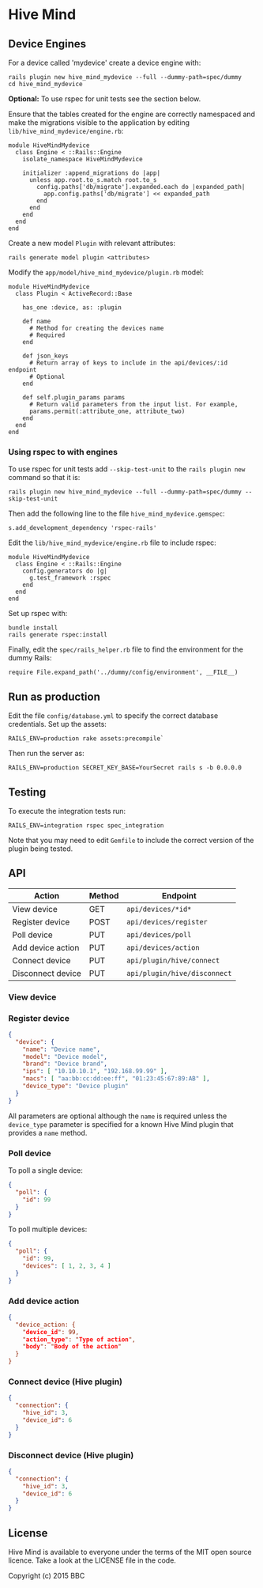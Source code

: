 # Hive Mind

## Device Engines

For a device called 'mydevice' create a device engine with:

```
rails plugin new hive_mind_mydevice --full --dummy-path=spec/dummy
cd hive_mind_mydevice
```

**Optional:** To use rspec for unit tests see the section below.

Ensure that the tables created for the engine are correctly namespaced
and make the migrations visible to the application by
editing `lib/hive_mind_mydevice/engine.rb`:

```
module HiveMindMydevice
  class Engine < ::Rails::Engine
    isolate_namespace HiveMindMydevice

    initializer :append_migrations do |app|
      unless app.root.to_s.match root.to_s
        config.paths['db/migrate'].expanded.each do |expanded_path|
          app.config.paths['db/migrate'] << expanded_path
        end
      end
    end
  end
end
```

Create a new model `Plugin` with relevant attributes:

```
rails generate model plugin <attributes>
```

Modify the `app/model/hive_mind_mydevice/plugin.rb` model:

```
module HiveMindMydevice
  class Plugin < ActiveRecord::Base

    has_one :device, as: :plugin

    def name
      # Method for creating the devices name
      # Required
    end

    def json_keys
      # Return array of keys to include in the api/devices/:id endpoint
      # Optional
    end

    def self.plugin_params params
      # Return valid parameters from the input list. For example,
      params.permit(:attribute_one, attribute_two)
    end
  end
end
```

### Using rspec to with engines

To use rspec for unit tests add `--skip-test-unit` to the
`rails plugin new` command so that it is:

```
rails plugin new hive_mind_mydevice --full --dummy-path=spec/dummy --skip-test-unit
```

Then add the following line to the file `hive_mind_mydevice.gemspec`:

```
s.add_development_dependency 'rspec-rails'
```

Edit the `lib/hive_mind_mydevice/engine.rb` file to include rspec:

```
module HiveMindMydevice
  class Engine < ::Rails::Engine
    config.generators do |g|
      g.test_framework :rspec
    end
  end
end
```

Set up rspec with:

```
bundle install
rails generate rspec:install
```

Finally, edit the `spec/rails_helper.rb` file to find the environment for the
dummy Rails:

```
require File.expand_path('../dummy/config/environment', __FILE__)
```

## Run as production

Edit the file `config/database.yml` to specify the correct database
credentials. Set up the assets:

```
RAILS_ENV=production rake assets:precompile`
```

Then run the server as:

```
RAILS_ENV=production SECRET_KEY_BASE=YourSecret rails s -b 0.0.0.0
```

## Testing

To execute the integration tests run:

```
RAILS_ENV=integration rspec spec_integration
```

Note that you may need to edit `Gemfile` to include the correct version of the
plugin being tested.

## API

Action | Method | Endpoint
-------|--------|---------
View device | GET | `api/devices/*id*`
Register device | POST | `api/devices/register`
Poll device | PUT | `api/devices/poll`
Add device action | PUT | `api/devices/action`
Connect device | PUT | `api/plugin/hive/connect`
Disconnect device | PUT | `api/plugin/hive/disconnect`

### View device

### Register device

```json
{
  "device": {
    "name": "Device name",
    "model": "Device model",
    "brand": "Device brand",
    "ips": [ "10.10.10.1", "192.168.99.99" ],
    "macs": [ "aa:bb:cc:dd:ee:ff", "01:23:45:67:89:AB" ],
    "device_type": "Device plugin"
  }
}
```

All parameters are optional although the `name` is required unless the
`device_type` parameter is specified for a known Hive Mind plugin that
provides a `name` method.

### Poll device

To poll a single device:

```json
{
  "poll": {
    "id": 99
  }
}
```

To poll multiple devices:

```json
{
  "poll": {
    "id": 99,
    "devices": [ 1, 2, 3, 4 ]
  }
}
```

### Add device action

```json
{
  "device_action: {
    "device_id": 99,
    "action_type": "Type of action",
    "body": "Body of the action"
  }
}
```

### Connect device (Hive plugin)

```json
{
  "connection": {
    "hive_id": 3,
    "device_id": 6
  }
}
```

### Disconnect device (Hive plugin)

```json
{
  "connection": {
    "hive_id": 3,
    "device_id": 6
  }
}
```

## License

Hive Mind is available to everyone under the terms of the MIT open source licence.
Take a look at the LICENSE file in the code.

Copyright (c) 2015 BBC
